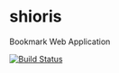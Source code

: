 shioris
=======
Bookmark Web Application

[![Build Status](https://travis-ci.org/twistedgood/shioris.svg?branch=master)](https://travis-ci.org/twistedgood/shioris)
